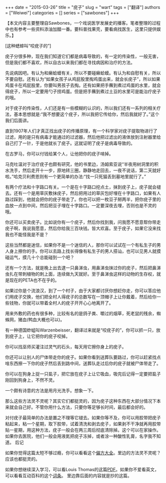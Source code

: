 +++ 
date = "2015-03-26"
title = "疣子"
slug = "wart"
tags = ["翻译"]
authors = ["Weiwei"]
categories = []
series = ["sawbones"]
+++ 

【本文内容主要整理自Sawbones，一个戏说医学发展史的播客。笔者整理的过程中也有参考一些资料添油加醋一番。要科普找果壳，要看病找医生，这里只提供娱乐。】

[这种蟋蟀叫“咬疣子的”]

疣子分很多种，现在我们知道它们都是病毒导致的，有一定的传染性，一般无害，但是我们都不喜欢，所以自古以来我们都在寻找病因和治疗的方法。

先说病因吧。有认为和癞蛤蟆有关，所以不要碰癞蛤蟆。有认为和自慰有关，所以不要自慰。还有认为“如果女孩子从鸡屁股里掏鸡蛋出来，就会长疣子”，所以如果鸡蛋卡在鸡屁股里，你要叫男孩子去掏。还有如果把手蘸到煮过鸡蛋的水里，就会得疣子，所以一定要用勺子捞鸡蛋。但是把手蘸到煮过土豆的水里可是能治疗疣子的哦。

对于疣子的传染性，人们还是有一些模糊的认识的，所以我们还有一系列的相关疗法，基本思想就是:“我不想要这个疣子，所以我把它传给你，然后我就好了。”这个我们后面讲。

直到1907年人们才真正找出疣子的传播原理，有一个科学家对疣子提取物进行了过滤，用的是只有病毒才能通过的过滤器，然后他把过滤出的液体放到注射器里给自己打了一针，于是他就长了疣子。这就证明了疣子是病毒导致的。

在古罗马，你可以付钱给某个人，让他把你的疣子啃掉。

马克吐温对于治疗疣子也颇有研究，他的书里边，汤姆索亚说“半夜用树洞里的积水洗手，然后走开十一步，原地转三圈，静静地走回去，一夜不说话，第二天就好啦。”哈克贝利费恩则有一个更简单的办法:“找一只死猫丢到墓地里就行了。”

有两个疗法和十字路口有关。一个是在十字路口挖点土，抹到疣子上，疣子就会褪去。还有一个是用草灰敷抹疣子，然后把用过的草灰包好埋在十字路口，如果有人路过踩到，他就会把你的疣子带走了。你也可以把一枚豆子掰两半，把你疣子里的血放一点到中间，然后把豆子埋在十字路口。一定要深夜去埋，否则也是不灵的哦。

你还可以买卖疣子。比如说你有一个疣子，然后你找到我，问我愿不愿意帮你带走疣子啊，我说我愿意，然后你给我三百块钱。皆大欢喜。至于疣子，如果它没来找我也不能怪我是不是？

这些当然都是迷信，如果你不是一个迷信的人，那你可以试试在一个有私生子的男人身上擦你的手。你可以去路上找长得像有私生子的男人搭讪，也可以见男人就摸碰运气，摸几十个总能碰到一个吧？

还有一个方法，就是晚上出去逮一只鼻涕虫，用鼻涕虫抹过你的疣子，然后把鼻涕虫扎在带刺植物的刺上面，连续做九天就好。至于鼻涕虫这样的动物的生存权，就是现在的PETA也不在乎的。

如果过你是个流浪汉，到了一个村子，由于大家都讨厌你想赶你走，你可以答应他们用疣子交换，他们把全村人得疣子的总数写在一顶帽子上让你戴着，然后给你一些钱物，你就可以带着全村人的疣子开开心心地离开了。

用来外敷的药也有很多种，比较有名的是鸽子粪、嚼过的烟草，死老鼠的残余，蜘蛛网，猪血(鸭血大概也可以)。

有一种德国蚱蜢叫Warzenbeisser，翻译过来就是“咬疣子的”，你可以抓一只，放到疣子上，让它把你的疣子咬掉。

你可以找巫师买灌注过灵气的石头，每天用它擦你身上的疣子。

你还可以让别人的尸体带走你的疣子。如果你看到送葬队要路过，你可以赶紧找点啥东西擦一下你的疣子然后丢到路中间，送葬队走过后你的疣子就被尸体带走了。

你可以在狗身上捉一只虱子，把它放在疣子上让它吸血，吸完后记得一定要把虱子刚回到狗身上，不然不灵。

一个颇有诗意的方法是用月光洗手。想象一下。

那么这些方法灵不灵呢？其实它们都挺灵的，因为疣子这种东西在大部分情况下本来就会自己好。不管你用什么方法，只要你等足够长时间，最后都会好的。

对付疣子最简单的办法是置之不理等它褪去。如果你等不及，你可以用胶带把疣子粘起来，粘一个星期，取下胶带，试着清洗和剥去疣子，如果剥不干净就再用胶带贴一星期，用这种方法，疣子一般会在两三周后彻底清除掉。这个可以在家操作。如果你去医院，他们一般会用液氮把疣子冻掉，或者涂一种酸性乳膏，名字我不知道。
后记

如果你觉得这篇太短不够过瘾，你可以看看这个[偏方大全](http://www.360doc.com/content/06/0613/20/6328_134085.shtml)。里边的方法灵不灵呢？应该也都挺灵的。

如果你想继续深入学习，可以看Louis Thomas的这篇[PDF](http://dermatologycentral.typepad.com/files/on-warts.pdf)。如果你不爱看英文，可以看看互动百科的这个[词条](http://www.baike.com/wiki/%E7%96%A3%E5%AD%90&prd=button_doc_jinru)。 里边靠后面的内容就是抄的这篇。
